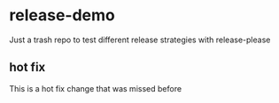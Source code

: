 # release-demo
Just a trash repo to test different release strategies with release-please

## hot fix
This is a hot fix change that was missed before
